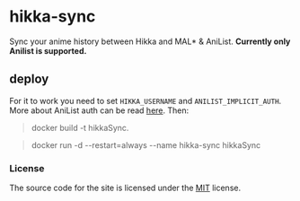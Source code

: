 # hikka-sync
Sync your anime history between Hikka and MAL* &amp; AniList.
**Currently only Anilist is supported.**
## deploy
For it to work you need to set `HIKKA_USERNAME` and `ANILIST_IMPLICIT_AUTH`.
More about AniList auth can be read [here](https://anilist.gitbook.io/anilist-apiv2-docs/overview/oauth/implicit-grant). Then:
>docker build -t hikkaSync.

>docker run -d --restart=always --name hikka-sync hikkaSync
### License
The source code for the site is licensed under the [MIT](LICENSE) license.